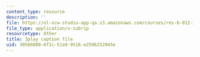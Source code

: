 ```yaml
---
content_type: resource
description: ''
file: https://ol-ocw-studio-app-qa.s3.amazonaws.com/courses/res-6-012-introduction-to-probability-spring-2018/305660086f1c51a99516e2596252945e_YenDB3yOfDc.vtt
file_type: application/x-subrip
resourcetype: Other
title: 3play caption file
uid: 30566008-6f1c-51a9-9516-e2596252945e
---
```

